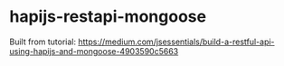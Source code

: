 # hapijs-restapi-mongoose

Built from tutorial:
<https://medium.com/jsessentials/build-a-restful-api-using-hapijs-and-mongoose-4903590c5663>